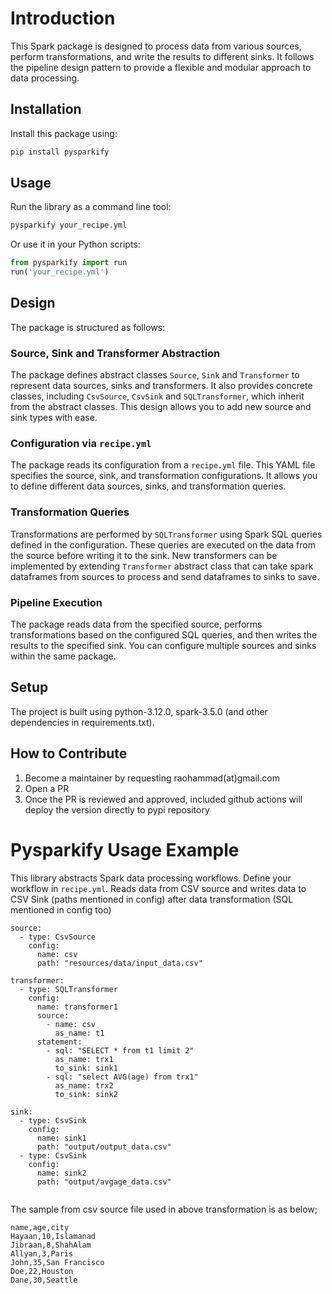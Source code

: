# Introduction
This Spark package is designed to process data from various sources, perform transformations, and write the results to different sinks. It follows the pipeline design pattern to provide a flexible and modular approach to data processing.

## Installation

Install this package using:

```bash
pip install pysparkify
```

## Usage

Run the library as a command line tool:

```bash
pysparkify your_recipe.yml
```

Or use it in your Python scripts:

```python
from pysparkify import run
run('your_recipe.yml')
```


## Design

The package is structured as follows:

### Source, Sink and Transformer Abstraction

The package defines abstract classes `Source`, `Sink` and `Transformer` to represent data sources, sinks and transformers. It also provides concrete classes, including `CsvSource`, `CsvSink` and `SQLTransformer`, which inherit from the abstract classes. This design allows you to add new source and sink types with ease.

### Configuration via `recipe.yml`

The package reads its configuration from a `recipe.yml` file. This YAML file specifies the source, sink, and transformation configurations. It allows you to define different data sources, sinks, and transformation queries.

### Transformation Queries

Transformations are performed by `SQLTransformer` using Spark SQL queries defined in the configuration. These queries are executed on the data from the source before writing it to the sink. New transformers can be implemented by extending `Transformer` abstract class that can take spark dataframes from sources to process and send dataframes to sinks to save.

### Pipeline Execution

The package reads data from the specified source, performs transformations based on the configured SQL queries, and then writes the results to the specified sink. You can configure multiple sources and sinks within the same package.

## Setup

The project is built using python-3.12.0, spark-3.5.0 (and other dependencies in requirements.txt).

## How to Contribute

1. Become a maintainer by requesting raohammad(at)gmail.com
2. Open a PR
3. Once the PR is reviewed and approved, included github actions will deploy the version directly to pypi repository


# Pysparkify Usage Example

This library abstracts Spark data processing workflows. Define your workflow in `recipe.yml`. Reads data from CSV source and writes data to CSV Sink (paths mentioned in config) after data transformation (SQL mentioned in config too)

```
source:
  - type: CsvSource
    config:
      name: csv
      path: "resources/data/input_data.csv"

transformer:
  - type: SQLTransformer
    config:
      name: transformer1
      source: 
        - name: csv
          as_name: t1
      statement: 
        - sql: "SELECT * from t1 limit 2"
          as_name: trx1
          to_sink: sink1
        - sql: "select AVG(age) from trx1"
          as_name: trx2
          to_sink: sink2

sink:
  - type: CsvSink
    config:
      name: sink1
      path: "output/output_data.csv"
  - type: CsvSink
    config:
      name: sink2
      path: "output/avgage_data.csv"
      
```

The sample from csv source file used in above transformation is as below;

```
name,age,city
Hayaan,10,Islamanad
Jibraan,8,ShahAlam
Allyan,3,Paris
John,35,San Francisco
Doe,22,Houston
Dane,30,Seattle
```